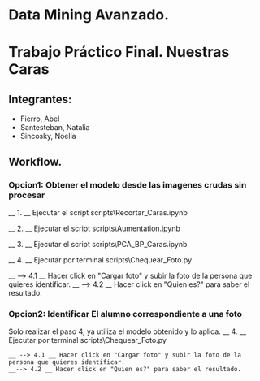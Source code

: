 # Data Mining Avanzado. 
# Trabajo Práctico Final. Nuestras Caras

## Integrantes:
* Fierro, Abel
* Santesteban, Natalia
* Sincosky, Noelia

## Workflow.

### Opcion1: Obtener el modelo desde las imagenes crudas sin procesar

__ 1. __ Ejecutar el script scripts\Recortar_Caras.ipynb 

__ 2. __ Ejecutar el script scripts\Aumentation.ipynb

__ 3. __ Ejecutar el script scripts\PCA_BP_Caras.ipynb

__ 4. __ Ejecutar por terminal scripts\Chequear_Foto.py

   __ --> 4.1 __ Hacer click en "Cargar foto" y subir la foto de la persona que quieres identificar.
   __ --> 4.2  __ Hacer click en "Quien es?" para saber el resultado.

   
### Opcion2: Identificar El alumno correspondiente a una foto
   Solo realizar el paso 4, ya utiliza el modelo obtenido y lo aplica.
   __ 4. __ Ejecutar por terminal scripts\Chequear_Foto.py

    __ --> 4.1 __ Hacer click en "Cargar foto" y subir la foto de la persona que quieres identificar.
    __--> 4.2 __ Hacer click en "Quien es?" para saber el resultado.
